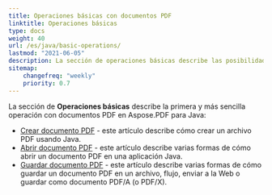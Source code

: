 ```yaml
---
title: Operaciones básicas con documentos PDF 
linktitle: Operaciones básicas
type: docs
weight: 40
url: /es/java/basic-operations/
lastmod: "2021-06-05"
description: La sección de operaciones básicas describe las posibilidades de abrir y guardar documentos PDF utilizando Aspose.PDF para Java.
sitemap:
    changefreq: "weekly"
    priority: 0.7
---
```


La sección de **Operaciones básicas** describe la primera y más sencilla operación con documentos PDF en Aspose.PDF para Java:

- [Crear documento PDF](/pdf/es/java/create-document/) - este artículo describe cómo crear un archivo PDF usando Java.
- [Abrir documento PDF](/pdf/es/java/open-pdf-document/) - este artículo describe varias formas de cómo abrir un documento PDF en una aplicación Java.
- [Guardar documento PDF](/pdf/es/java/save-pdf-document/) - este artículo describe varias formas de cómo guardar un documento PDF en un archivo, flujo, enviar a la Web o guardar como documento PDF/A (o PDF/X).